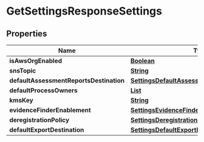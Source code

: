 

# GetSettingsResponseSettings


## Properties

| Name | Type | Description | Notes |
|------------ | ------------- | ------------- | -------------|
|**isAwsOrgEnabled** | [**Boolean**](Boolean.md) |  |  [optional] |
|**snsTopic** | [**String**](String.md) |  |  [optional] |
|**defaultAssessmentReportsDestination** | [**SettingsDefaultAssessmentReportsDestination**](SettingsDefaultAssessmentReportsDestination.md) |  |  [optional] |
|**defaultProcessOwners** | [**List**](List.md) |  |  [optional] |
|**kmsKey** | [**String**](String.md) |  |  [optional] |
|**evidenceFinderEnablement** | [**SettingsEvidenceFinderEnablement**](SettingsEvidenceFinderEnablement.md) |  |  [optional] |
|**deregistrationPolicy** | [**SettingsDeregistrationPolicy**](SettingsDeregistrationPolicy.md) |  |  [optional] |
|**defaultExportDestination** | [**SettingsDefaultExportDestination**](SettingsDefaultExportDestination.md) |  |  [optional] |



